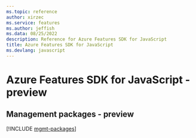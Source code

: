 ```yaml
---
ms.topic: reference
author: xirzec
ms.service: features
ms.author: jeffish
ms.data: 08/25/2022
description: Reference for Azure Features SDK for JavaScript
title: Azure Features SDK for JavaScript
ms.devlang: javascript
---
```

# Azure Features SDK for JavaScript - preview

## Management packages - preview
[!INCLUDE [mgmt-packages](features-mgmt-index.md)]